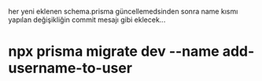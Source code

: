 her yeni eklenen schema.prisma güncellemedsinden sonra
name kısmı yapılan değişikliğin commit mesajı gibi eklecek...

# npx prisma migrate dev --name add-username-to-user

